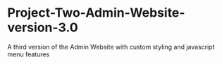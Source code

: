 # Project-Two-Admin-Website-version-3.0
 A third version of the Admin Website with custom styling and javascript menu features
